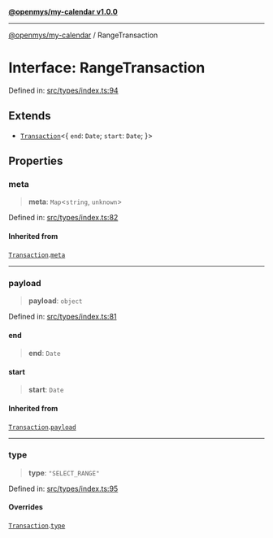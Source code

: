 [**@openmys/my-calendar v1.0.0**](../README.md)

***

[@openmys/my-calendar](../globals.md) / RangeTransaction

# Interface: RangeTransaction

Defined in: [src/types/index.ts:94](https://github.com/openmys/my-calendar/blob/96ebce4306bfb6a4ab4c4297a9b422c56933c5da/src/types/index.ts#L94)

## Extends

- [`Transaction`](Transaction.md)\<\{ `end`: `Date`; `start`: `Date`; \}\>

## Properties

### meta

> **meta**: `Map`\<`string`, `unknown`\>

Defined in: [src/types/index.ts:82](https://github.com/openmys/my-calendar/blob/96ebce4306bfb6a4ab4c4297a9b422c56933c5da/src/types/index.ts#L82)

#### Inherited from

[`Transaction`](Transaction.md).[`meta`](Transaction.md#meta)

***

### payload

> **payload**: `object`

Defined in: [src/types/index.ts:81](https://github.com/openmys/my-calendar/blob/96ebce4306bfb6a4ab4c4297a9b422c56933c5da/src/types/index.ts#L81)

#### end

> **end**: `Date`

#### start

> **start**: `Date`

#### Inherited from

[`Transaction`](Transaction.md).[`payload`](Transaction.md#payload)

***

### type

> **type**: `"SELECT_RANGE"`

Defined in: [src/types/index.ts:95](https://github.com/openmys/my-calendar/blob/96ebce4306bfb6a4ab4c4297a9b422c56933c5da/src/types/index.ts#L95)

#### Overrides

[`Transaction`](Transaction.md).[`type`](Transaction.md#type)
